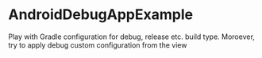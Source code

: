 AndroidDebugAppExample
======================

Play with Gradle configuration for debug, release etc. build type. Moroever, try to apply debug custom configuration from the view
